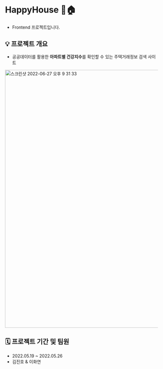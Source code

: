 # HappyHouse 🌿🏠
- Frontend 프로젝트입니다.  
## 💡 프로젝트 개요
- 공공데이터를 활용한 <strong>아파트별 건강지수</strong>를 확인할 수 있는 주택거래정보 검색 사이트
<img width="850" alt="스크린샷 2022-06-27 오후 9 31 33" src="https://user-images.githubusercontent.com/33210124/175942391-49e8cff6-7e13-4fb7-ba3f-0a965af47ffb.png">

## 🗓 프로젝트 기간 및 팀원
- 2022.05.19 ~ 2022.05.26
- 김진호 & 이화연
